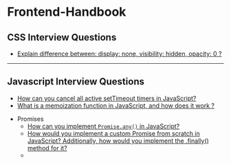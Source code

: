 # Frontend-Handbook

## CSS Interview Questions
  - [Explain difference between: display: none, visibility: hidden, opacity: 0 ?](https://github.com/AkshayChandole/Frontend-Handbook/blob/main/CSSInterviewQuestions/ExplainDifferenceBetweenDisplayNoneVisibilityHiddenOpacity.md#explain-difference-between-display-none-visibility-hidden-opacity-0)

---

## Javascript Interview Questions
  - [How can you cancel all active setTimeout timers in JavaScript?](https://github.com/AkshayChandole/Frontend-Handbook/blob/main/JavascriptInterviewQuestions/HowCanYouCancelAllActiveSetTimeoutTimersInJavaScript.md#how-can-you-cancel-all-active-settimeout-timers-in-javascript)
  - [What is a memoization function in JavaScript, and how does it work ?](https://github.com/AkshayChandole/Frontend-Handbook/blob/main/JavascriptInterviewQuestions/WhatIsAMemoizationFunctionInJavaScriptAndHowDoesItWork.md#what-is-a-memoization-function-in-javascript-and-how-does-it-work)

* Promises  
  - [How can you implement `Promise.any()` in JavaScript?](https://github.com/AkshayChandole/Frontend-Handbook/blob/main/JavascriptInterviewQuestions/HowCanYouImplementPromiseAnyInJavaScript.md#how-can-you-implement-promiseany-in-javascript)
  - [How would you implement a custom Promise from scratch in JavaScript? Additionally, how would you implement the .finally() method for it?](https://github.com/AkshayChandole/Frontend-Handbook/blob/main/JavascriptInterviewQuestions/HowWouldYouImplementACustomPromiseFromScratchInJavaScriptAdditionallyHowWouldYouImplementTheFinallyMethodForIt.md#how-would-you-implement-a-custom-promise-from-scratch-in-javascript-additionally-how-would-you-implement-the-finally-method-for-it)
  - 
